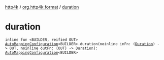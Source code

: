 [http4k](../index.md) / [org.http4k.format](index.md) / [duration](./duration.md)

# duration

`inline fun <BUILDER, reified OUT> `[`AutoMappingConfiguration`](-auto-mapping-configuration/index.md)`<BUILDER>.duration(noinline inFn: (`[`Duration`](https://docs.oracle.com/javase/9/docs/api/java/time/Duration.html)`) -> OUT, noinline outFn: (OUT) -> `[`Duration`](https://docs.oracle.com/javase/9/docs/api/java/time/Duration.html)`): `[`AutoMappingConfiguration`](-auto-mapping-configuration/index.md)`<BUILDER>`